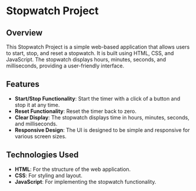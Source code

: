 # Stopwatch Project

## Overview

This Stopwatch Project is a simple web-based application that allows users to start, stop, and reset a stopwatch.
It is built using HTML, CSS, and JavaScript. The stopwatch displays hours, minutes, seconds, and milliseconds, providing a user-friendly interface.


## Features

- **Start/Stop Functionality**: Start the timer with a click of a button and stop it at any time.
- **Reset Functionality**: Reset the timer back to zero.
- **Clear Display**: The stopwatch displays time in hours, minutes, seconds, and milliseconds.
- **Responsive Design**: The UI is designed to be simple and responsive for various screen sizes.

## Technologies Used

- **HTML**: For the structure of the web application.
- **CSS**: For styling and layout.
- **JavaScript**: For implementing the stopwatch functionality.
